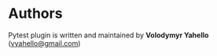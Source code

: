 Authors
=======

Pytest plugin is written and maintained by **Volodymyr Yahello** ([vyahello@gmail.com](vyahello@gmail.com))